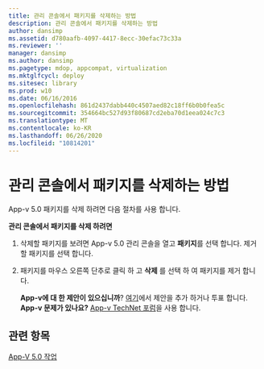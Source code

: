 ```yaml
---
title: 관리 콘솔에서 패키지를 삭제하는 방법
description: 관리 콘솔에서 패키지를 삭제하는 방법
author: dansimp
ms.assetid: d780aafb-4097-4417-8ecc-30efac73c33a
ms.reviewer: ''
manager: dansimp
ms.author: dansimp
ms.pagetype: mdop, appcompat, virtualization
ms.mktglfcycl: deploy
ms.sitesec: library
ms.prod: w10
ms.date: 06/16/2016
ms.openlocfilehash: 861d2437dabb440c4507aed82c18ff6b0b0fea5c
ms.sourcegitcommit: 354664bc527d93f80687cd2eba70d1eea024c7c3
ms.translationtype: MT
ms.contentlocale: ko-KR
ms.lasthandoff: 06/26/2020
ms.locfileid: "10814201"
---
```

# 관리 콘솔에서 패키지를 삭제하는 방법


App-v 5.0 패키지를 삭제 하려면 다음 절차를 사용 합니다.

**관리 콘솔에서 패키지를 삭제 하려면**

1.  삭제할 패키지를 보려면 App-v 5.0 관리 콘솔을 열고 **패키지**를 선택 합니다. 제거할 패키지를 선택 합니다.

2.  패키지를 마우스 오른쪽 단추로 클릭 하 고 **삭제** 를 선택 하 여 패키지를 제거 합니다.

    **App-v에 대 한 제안이 있으십니까**? [여기](http://appv.uservoice.com/forums/280448-microsoft-application-virtualization)에서 제안을 추가 하거나 투표 합니다. **App-v 문제가 있나요?** [App-v TechNet 포럼](https://social.technet.microsoft.com/Forums/home?forum=mdopappv)을 사용 합니다.

## 관련 항목


[App-V 5.0 작업](operations-for-app-v-50.md)

 

 





